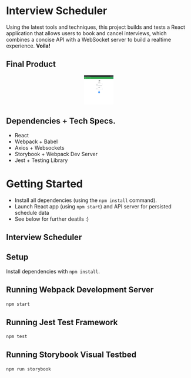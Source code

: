 # Interview Scheduler 

Using the latest tools and techniques, this project builds and tests a React application that allows users to book and cancel interviews, which combines a concise API with a WebSocket server to build a realtime experience.
**Voila!** 

## Final Product
<p align="center">
  <a href="https://github.com/othneildrew/Best-README-Template">
    <img src="https://raw.githubusercontent.com/kabica/tinyapp/a8b198b7a75ba0d6bdb22b4ab9e047992cf93880/screenshots/Screen%20Shot%202020-01-23%20at%205.06.52%20PM.png" alt="Logo" width="80" height="80">
  </a>
</p>

## Dependencies + Tech Specs.

- React
- Webpack + Babel
- Axios + Websockets
- Storybook + Webpack Dev Server
- Jest + Testing Library 

# Getting Started

- Install all dependencies (using the `npm install` command).
- Launch React app (using `npm start`) and API server for persisted schedule data
- See below for further deatils :) 




## Interview Scheduler

## Setup

Install dependencies with `npm install`.

## Running Webpack Development Server

```sh
npm start
```

## Running Jest Test Framework

```sh
npm test
```

## Running Storybook Visual Testbed

```sh
npm run storybook
```
